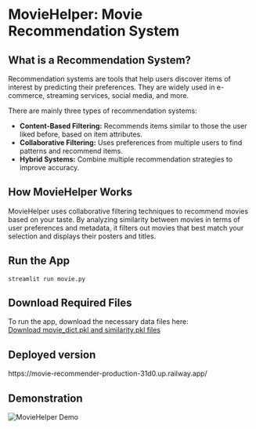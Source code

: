 <!DOCTYPE html>
<html lang="en">
<head>
    <meta charset="UTF-8" />
    <meta name="viewport" content="width=device-width, initial-scale=1" />

</head>
<body>

<h1>MovieHelper: Movie Recommendation System</h1>

<h2>What is a Recommendation System?</h2>
<p>
Recommendation systems are tools that help users discover items of interest by predicting their preferences.
They are widely used in e-commerce, streaming services, social media, and more.
</p>
<p>
There are mainly three types of recommendation systems:
</p>
<ul>
    <li><strong>Content-Based Filtering:</strong> Recommends items similar to those the user liked before, based on item attributes.</li>
    <li><strong>Collaborative Filtering:</strong> Uses preferences from multiple users to find patterns and recommend items.</li>
    <li><strong>Hybrid Systems:</strong> Combine multiple recommendation strategies to improve accuracy.</li>
</ul>

<h2>How MovieHelper Works</h2>
<p>
MovieHelper uses collaborative filtering techniques to recommend movies based on your taste.
By analyzing similarity between movies in terms of user preferences and metadata,
it filters out movies that best match your selection and displays their posters and titles.
</p>

<h2>Run the App</h2>
<pre><code>streamlit run movie.py</code></pre>

<h2>Download Required Files</h2>
<p>
To run the app, download the necessary data files here:<br/>
<a href="https://www.dropbox.com/scl/fo/fl7wn2akx1s2smlcyoljv/AIBBszB_QT47nopLAk6tsa4?rlkey=v5u00j7liptyi2zzwpkayzvqg&st=isyp9622&dl=0" target="_blank" rel="noopener noreferrer">
    Download movie_dict.pkl and similarity.pkl files
</a>
</p>
<div class="center">
    <h2>Deployed version</h2>
    <p> https://movie-recommender-production-31d0.up.railway.app/ </p>
</div>
<div class="center">
    <h2>Demonstration</h2>
    <img class="demo-gif" src="movieHelper.gif" alt="MovieHelper Demo" />
</div>

</body>
</html>
